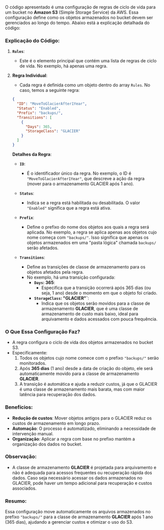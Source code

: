 O código apresentado é uma configuração de regras de ciclo de vida para um bucket no **Amazon S3** (Simple Storage Service) da AWS. Essa configuração define como os objetos armazenados no bucket devem ser gerenciados ao longo do tempo. Abaixo está a explicação detalhada do código:

### Explicação do Código:

1. **`Rules`**:
   - Este é o elemento principal que contém uma lista de regras de ciclo de vida. No exemplo, há apenas uma regra.

2. **Regra Individual**:
   - Cada regra é definida como um objeto dentro do array `Rules`. No caso, temos a seguinte regra:

   ```json
   {
     "ID": "MoveToGlacierAfter1Year",
     "Status": "Enabled",
     "Prefix": "backups/",
     "Transitions": [
       {
         "Days": 365,
         "StorageClass": "GLACIER"
       }
     ]
   }
   ```

   **Detalhes da Regra**:
   
   - **`ID`**: 
     - É o identificador único da regra. No exemplo, o ID é `"MoveToGlacierAfter1Year"`, que descreve a ação da regra (mover para o armazenamento GLACIER após 1 ano).
   
   - **`Status`**: 
     - Indica se a regra está habilitada ou desabilitada. O valor `"Enabled"` significa que a regra está ativa.
   
   - **`Prefix`**: 
     - Define o prefixo do nome dos objetos aos quais a regra será aplicada. No exemplo, a regra se aplica apenas aos objetos cujo nome começa com `"backups/"`. Isso significa que apenas os objetos armazenados em uma "pasta lógica" chamada `backups/` serão afetados.
   
   - **`Transitions`**:
     - Define as transições de classe de armazenamento para os objetos afetados pela regra.
     - No exemplo, há uma transição configurada:
       - **`Days`: 365**:
         - Especifica que a transição ocorrerá após 365 dias (ou seja, 1 ano) desde o momento em que o objeto foi criado.
       - **`StorageClass`: "GLACIER"`**:
         - Indica que os objetos serão movidos para a classe de armazenamento **GLACIER**, que é uma classe de armazenamento de custo mais baixo, ideal para arquivamento e dados acessados com pouca frequência.

### O Que Essa Configuração Faz?

- A regra configura o ciclo de vida dos objetos armazenados no bucket S3.
- Especificamente:
  1. Todos os objetos cujo nome comece com o prefixo `"backups/"` serão monitorados.
  2. Após **365 dias** (1 ano) desde a data de criação do objeto, ele será automaticamente movido para a classe de armazenamento **GLACIER**.
  3. A transição é automática e ajuda a reduzir custos, já que o GLACIER é uma classe de armazenamento mais barata, mas com maior latência para recuperação dos dados.

### Benefícios:

- **Redução de custos**: Mover objetos antigos para o GLACIER reduz os custos de armazenamento em longo prazo.
- **Automação**: O processo é automatizado, eliminando a necessidade de intervenção manual.
- **Organização**: Aplicar a regra com base no prefixo mantém a organização dos dados no bucket.

### Observação:

- A classe de armazenamento **GLACIER** é projetada para arquivamento e não é adequada para acessos frequentes ou recuperação rápida dos dados. Caso seja necessário acessar os dados armazenados no GLACIER, pode haver um tempo adicional para recuperação e custos associados.

### Resumo:

Essa configuração move automaticamente os arquivos armazenados no prefixo `"backups/"` para a classe de armazenamento **GLACIER** após 1 ano (365 dias), ajudando a gerenciar custos e otimizar o uso do S3.
